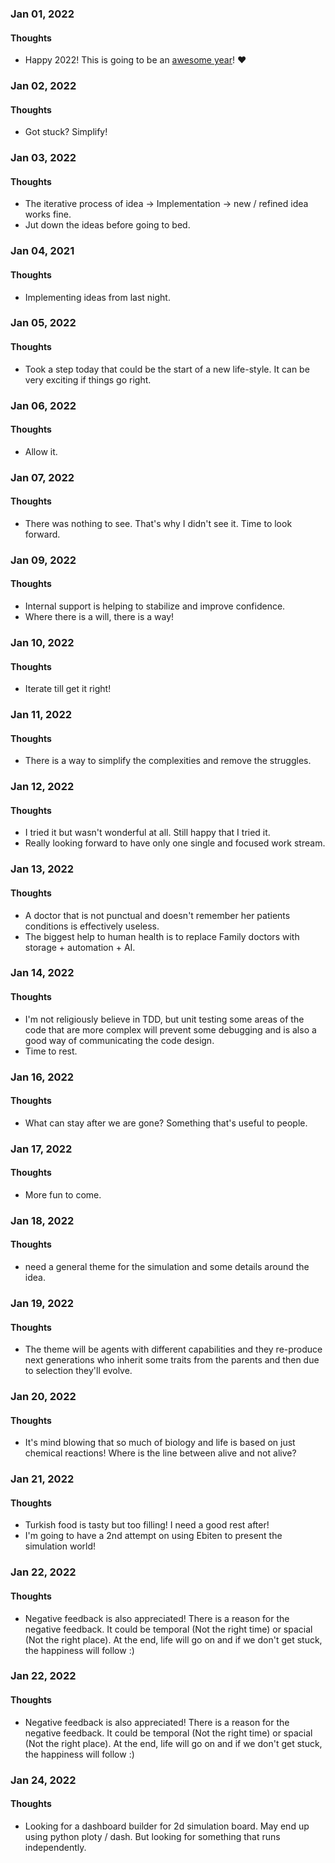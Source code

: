 ### Jan 01, 2022

#### Thoughts

- Happy 2022! This is going to be an <u>awesome year</u>!  ❤



### Jan 02, 2022

#### Thoughts

- Got stuck? Simplify!



### Jan 03, 2022

#### Thoughts

- The iterative process of idea -> Implementation -> new / refined idea works fine. 
- Jut down the ideas before going to bed.



### Jan 04, 2021

#### Thoughts

- Implementing ideas from last night. 



### Jan 05, 2022

#### Thoughts

- Took a step today that could be the start of a new life-style. It can be very exciting if things go right. 



### Jan 06, 2022

#### Thoughts

- Allow it.



### Jan 07, 2022

#### Thoughts

- There was nothing to see. That's why I didn't see it. Time to look forward.



### Jan 09, 2022

#### Thoughts

- Internal support is helping to stabilize and improve confidence.
- Where there is a will, there is a way!



### Jan 10, 2022

#### Thoughts

- Iterate till get it right!



### Jan 11, 2022

#### Thoughts

- There is a way to simplify the complexities and remove the struggles.



### Jan 12, 2022

#### Thoughts

- I tried it but wasn't wonderful at all. Still happy that I tried it.
- Really looking forward to have only one single and focused work stream.



### Jan 13, 2022

#### Thoughts

- A doctor that is not punctual and doesn't remember her patients conditions is effectively useless.
- The biggest help to human health is to replace Family doctors with storage + automation + AI.



### Jan 14, 2022

#### Thoughts

- I'm not religiously believe in TDD, but unit testing some areas of the code that are more complex will prevent some debugging and is also a good way of communicating the code design.
- Time to rest.



### Jan 16, 2022

#### Thoughts

- What can stay after we are gone? Something that's useful to people.



### Jan 17, 2022

#### Thoughts

- More fun to come.



### Jan 18, 2022

#### Thoughts

- need a general theme for the simulation and some details around the idea.

  

### Jan 19, 2022

#### Thoughts

- The theme will be agents with different capabilities and they re-produce next generations who inherit some traits from the parents and then due to selection they'll evolve.

  

### Jan 20, 2022

#### Thoughts

- It's mind blowing that so much of biology and life is based on just chemical reactions! Where is the line between alive and not alive?

### Jan 21, 2022

#### Thoughts

- Turkish food is tasty but too filling! I need a good rest after! 
- I'm going to have a 2nd attempt on using Ebiten to present the simulation world!



### Jan 22, 2022

#### Thoughts

- Negative feedback is also appreciated! There is a reason for the negative feedback. It could be temporal (Not the right time) or spacial (Not the right place). At the end, life will go on and if we don't get stuck, the happiness will follow :)

  

### Jan 22, 2022

#### Thoughts

- Negative feedback is also appreciated! There is a reason for the negative feedback. It could be temporal (Not the right time) or spacial (Not the right place). At the end, life will go on and if we don't get stuck, the happiness will follow :)

### Jan 24, 2022

#### Thoughts

- Looking for a dashboard builder for 2d simulation board. May end up using python ploty / dash. But looking for something that runs independently.
